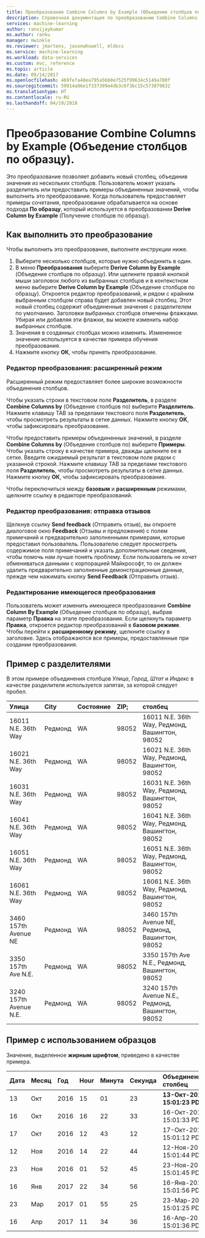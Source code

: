 ```yaml
---
title: Преобразование Combine Columns by Example (Объедение столбцов по образцу) в Azure Machine Learning Workbench
description: Справочная документация по преобразованию Combine Columns by Example (Объедение столбцов по образцу).
services: machine-learning
author: ranvijaykumar
ms.author: ranku
manager: mwinkle
ms.reviewer: jmartens, jasonwhowell, mldocs
ms.service: machine-learning
ms.workload: data-services
ms.custom: mvc, reference
ms.topic: article
ms.date: 09/14/2017
ms.openlocfilehash: 469fefa48ea795a56b0e7525f99634c5149a780f
ms.sourcegitcommit: 59914a06e1f337399e4db3c6f3bc15c573079832
ms.translationtype: HT
ms.contentlocale: ru-RU
ms.lasthandoff: 04/19/2018
---
```

# <a name="combine-columns-by-example-transformation"></a>Преобразование Combine Columns by Example (Объедение столбцов по образцу).
Это преобразование позволяет добавить новый столбец, объединив значения из нескольких столбцов. Пользователь может указать разделитель или предоставить примеры объединенных значений, чтобы выполнить это преобразование. Когда пользователь предоставляет примеры сочетания, преобразование обрабатывается на основе подхода **По образцу**, который используется в преобразовании **Derive Column by Example** (Получение столбцов по образцу).

## <a name="how-to-perform-this-transformation"></a>Как выполнить это преобразование

Чтобы выполнить это преобразование, выполните инструкции ниже.
1. Выберите несколько столбцов, которые нужно объединить в один. 
2. В меню **Преобразования** выберите **Derive Column by Example** (Объедение столбцов по образцу). Или щелкните правой кнопкой мыши заголовок любого из выбранных столбцов и в контекстном меню выберите **Derive Column by Example** (Объедение столбцов по образцу). Откроется редактор преобразований, и рядом с крайним выбранным столбцом справа будет добавлен новый столбец. Этот новый столбец содержит объединенные значения с разделителем по умолчанию. Заголовки выбранных столбцов отмечены флажками. Убирая или добавляя эти флажки, вы можете изменить набор выбранных столбцов.
3. Значения в созданных столбцах можно изменить. Измененное значение используется в качестве примера обучения преобразования.
4. Нажмите кнопку **ОК**, чтобы принять преобразование.

### <a name="transform-editor-advanced-mode"></a>Редактор преобразования: расширенный режим

Расширенный режим предоставляет более широкие возможности объединения столбцов. 

Чтобы указать строки в текстовом поле **Разделитель**, в разделе **Combine Columns by** (Объедение столбцов по) выберите **Разделитель**. Нажмите клавишу TAB за пределами текстового поля **Разделитель**, чтобы просмотреть результаты в сетке данных. Нажмите кнопку **ОК**, чтобы зафиксировать преобразование.

Чтобы предоставить примеры объединенных значений, в разделе **Combine Columns by** (Объедение столбцов по) выберите **Примеры**. Чтобы указать строку в качестве примера, дважды щелкните ее в сетке. Введите ожидаемый результат в текстовом поле рядом с указанной строкой. Нажмите клавишу TAB за пределами текстового поля **Разделитель**, чтобы просмотреть результаты в сетке данных. Нажмите кнопку **ОК**, чтобы зафиксировать преобразование. 

Чтобы переключиться между **базовым** и **расширенным** режимами, щелкните ссылку в редакторе преобразований.

### <a name="transform-editor-send-feedback"></a>Редактор преобразования: отправка отзывов

Щелкнув ссылку **Send feedback** (Отправить отзыв), вы откроете диалоговое окно **Feedback** (Отзывы и предложения) с полем примечаний и предварительно заполненными примерами, которые предоставил пользователь. Пользователю следует просмотреть содержимое поля примечаний и указать дополнительные сведения, чтобы помочь нам лучше понять проблему. Если пользователь не хочет обмениваться данными с корпорацией Майкрософт, то он должен удалить предварительно заполненные демонстрационные данные, прежде чем нажимать кнопку **​Send Feedback** (Отправить отзыв). 

### <a name="editing-existing-transformation"></a>Редактирование имеющегося преобразования

Пользователь может изменить имеющееся преобразование **Combine Column By Example** (Объедение столбцов по образцу), выбрав параметр **Правка** на этапе преобразования. Если щелкнуть параметр **Правка**, откроется редактор преобразований в **базовом режиме**. Чтобы перейти к **расширенному режиму**, щелкните ссылку в заголовке. Здесь отображаются все примеры, предоставленные при создании преобразования.

## <a name="example-using-separators"></a>Пример с разделителями

В этом примере объединения столбцов *Улица*, *Город*, *Штат* и *Индекс* в качестве разделителя используется запятая, за которой следует пробел.

|Улица|City|Состояние|ZIP;|столбец|
|:----|:----|:----|:----|:----|
|16011 N.E. 36th Way|Редмонд|WA|98052|16011 N.E. 36th Way, Редмонд, Вашингтон, 98052|
|16021 N.E. 36th Way|Редмонд|WA|98052|16021 N.E. 36th Way, Редмонд, Вашингтон, 98052|
|16031 N.E. 36th Way|Редмонд|WA|98052|16031 N.E. 36th Way, Редмонд, Вашингтон, 98052|
|16041 N.E. 36th Way|Редмонд|WA|98052|16041 N.E. 36th Way, Редмонд, Вашингтон, 98052|
|16051 N.E. 36th Way|Редмонд|WA|98052|16051 N.E. 36th Way, Редмонд, Вашингтон, 98052|
|16061 N.E. 36th Way|Редмонд|WA|98052|16061 N.E. 36th Way, Редмонд, Вашингтон, 98052|
|3460 157th Avenue NE|Редмонд|WA|98052|3460 157th Avenue NE, Редмонд, Вашингтон, 98052|
|3350 157th Ave N.E.|Редмонд|WA|98052|3350 157th Ave N.E., Редмонд, Вашингтон, 98052|
|3240 157th Avenue N.E.|Редмонд|WA|98052|3240 157th Avenue N.E., Редмонд, Вашингтон, 98052|

## <a name="example-using-by-example"></a>Пример с использованием образцов

Значение, выделенное **жирным шрифтом**, приведено в качестве примера.

|Дата|Месяц|Год|Hour|Минута|Секунда|Объединенный столбец|
|:----|:----|:----|:----|:----|:----|:----|
|13|Окт|2016|15|01|23|**13-Окт-2016 15:01:23 PDT**|
|16|Окт|2016|16|22|33|16-Окт-2016 15:01:33 PDT|
|17|Окт|2016|12|43|12|17-Окт-2016 15:01:12 PDT|
|12|Ноя|2016|14|22|44|12-Ноя-2016 15:01:44 PDT|
|23|Ноя|2016|01|52|45|23-Ноя-2016 15:01:45 PDT|
|16|Янв|2017|22|34|56|16-Янв-2016 15:01:56 PDT|
|23|Мар|2017|01|55|25|23-Мар-2016 15:01:25 PDT|
|16|Апр|2017|11|34|36|16-Апр-2016 15:01:36 PDT|

